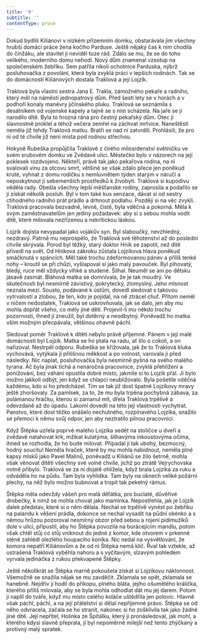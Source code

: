 ```yaml
---
title: '9'
subtitle: ''
contentType: prose
---
```


<section>

Dokud bydlili Kiliánovi v nízkém přízemním domku, obstarávala jim všechny hrubší domácí práce žena kočího Parduse. Ještě nějaký čas k nim chodila do činžáku, ale stavitel ji neviděl tuze rád. Zdálo se mu, že se do toho velikého, moderního domu nehodí. Nový dům znamenal vzestup na společenském žebříku. Sem patřila nikoli ochotnice Parduska, nýbrž posluhovačka z povolání, která byla zvyklá práci v lepších rodinách. Tak se do domácnosti Kiliánových dostala Traklová a její Lojzík.

Traklová byla vlastní sestra Jana E. Trakla, zámožného pekaře a radního, který měl na náměstí jednopatrový dům. Před šesti lety se v horách a v podhoří konaly manévry jičínského pluku. Traklová se seznámila s desátníkem od vojenské kapely a tajně se s ním scházela. Na jaře se jí narodilo dítě. Byla to hrozná rána pro čestný pekařský dům. Otec ji slavnostně proklel a téhož večera zemřel na záchvat mrtvice. Naneštěstí neměla již tehdy Traklová matku. Bratři se nad ní zatvrdili. Prohlásili, že pro ni od té chvíle již není místa pod rodnou střechou.

Hokyně Rubeška propůjčila Traklové z čirého milosrdenství světničku ve svém srubovém domku ve Zvědavé ulici. Městečko bylo v názorech na její poklesek rozdvojeno. Někteří, právě tak jako pekařova rodina, na ni svalovali vinu za otcovu smrt, většině se však zdálo přece jen poněkud kruté, vyhnat z domu rodičku s nemluvnětem týden starým v náručí a neposkytnout jí sebemenších prostředků k živobytí. Traklová si kupodivu věděla rady. Obešla všechny lepší měšťanské rodiny, zaprosila a podařilo se jí získat několik posluh. Byl v tom také kus senzace, dávat si od sestry ctihodného radního prát prádlo a drhnout podlahu. Později si na věc zvykli. Traklová pracovala bezvadně, levně, čistě, byla vděčná a pokorná. Měla k svým zaměstnavatelům jen jediný požadavek: aby si s sebou mohla vodit dítě, které milovala nezřízenou a nekritickou láskou.

Lojzík dojista nevypadal jako vojákův syn. Byl slaboučký, nevzhledný, nezdravý. Patrně mu neprospělo, že Traklová své těhotenství až do poslední chvíle skrývala. Porod byl těžký, starý doktor Hnik se zapotil, než dítě přivedl na svět. Od Hnikova zákroku zůstala Lojzíkova hlava poněkud smáčknutá v spáncích. Měl také trochu zdeformovanou pánev a příliš tenké nohy – kroutil se při chůzi, vyšlapoval si jako malý pavouček. Byl pihovatý, bledý, ruce měl vždycky vlhké a studené. Šilhal. Neuměl se ani po dětsku jásavě zasmát. Bláhová matka se domnívala, že je tak moudrý. Ve skutečnosti byl nesmírně závistivý, pokrytecký, zlomyslný. Jeho mlsnost neznala mezí. Sousto, podávané k ústům, dovedl sledovat s takovou vytrvalostí a zlobou, že ten, kdo je pojídal, na ně ztrácel chuť. Přitom neměl v ničem nedostatek, Traklová se uskrovňovala, jak se dalo, jen aby mu mohla dopřát všeho, co měly jiné děti. Projevil-li mu někdo trochu pozornosti, ihned jí zneužil, byl dotěrný a neodbytný. Poněvadž ho matka vším možným přecpávala, většinou ohavně páchl.

Sledovat poměr Traklové k dítěti nebylo právě příjemné. Pánem v její malé domácnosti byl Lojzík. Matka se ho ptala na radu, ať šlo o cokoli, a on nařizoval. Nestrpěl odporu. Rubeška se křižovala, jak že to Traklová kluka vychovává, vytýkala jí přílišnou měkkost a po volnost, varovala ji před následky. Nic naplat, posluhovačka byla nesmírně pyšná na svého malého tyrana. Ač byla jinak tichá a nenáročná pracovnice, zvyklá přehlížení a ponižování, bez váhání opustila dobré místo, jakmile si to Lojzík přál. Ji bylo možno jakkoli odbýt, jen když se chlapci neubližovalo. Byla pošetile vděčná každému, kdo si ho předcházel. Tím se tak již dost špatné Lojzíkovy mravy ještě zhoršovaly. Za pamlsek, za to, že mu byla trpěna pochybná zábava, za polámanou hračku, kterou si zamanul mít, dřela Traklová trpělivě a odevzdaně až do úpadu. Lakomí dovedli na této její vlastnosti vychytrat. Panstvo, které dost těžko snášelo nechutného, rozpínavého Lojzíka, snažilo se přemoci k němu svůj odpor, jen aby neztratilo pilnou pracovnici.

Když Štěpka uzřela poprvé malého Lojzíka sedět na stoličce u dveří a zvědavě natahovat krk, mžikat kulatýma, šilhavýma inkoustovýma očima, ihned se rozhodla, že ho bude milovat. Připadal jí tak ubohý, bezmocný, hodný soucitu! Neměla hraček, které by mu mohla nabídnout, neměla plné kapsy mlsků jako Pavel Malinů, poněvadž u Kiliánů se žilo šetrně, mohla však věnovat dítěti všechny své volné chvíle, jichž po ztrátě Vejrychovska notně přibylo. Traklová se za ní dojatě ohlížela, když brala Lojzíka za ruku a odváděla ho na půdu. Tam byla vyhlídka. Tam byly na oknech veliké požární plechy, na něž bylo možno bubnovat a tropit tak pekelný rámus.

Štěpka měla odevždy vášeň pro malá děťátka, pro buclaté, důvěřivé drobečky, k nimž se mohla chovat jako maminka. Nepostřehla, jak je Lojzík dalek představ, které si o něm dělala. Nechal se trpělivě vynést po žebříku na palandu k věšení prádla, dokonce se nechal vysadit na půdní okénko a s němou hrůzou pozoroval nesmírný obzor před sebou a rojení pidimužíků dole v ulici, připustil, aby ho Štěpka povozila na burácejícím mandlu, potom však chtěl stůj co stůj vniknout do jedné z komor, kde otvorem v prkenné stěně zahlédl olezlého houpacího koníka. Nic nedal na vysvětlování, že komora nepatří Kiliánovům a že od ní Štěpka nemá klíč. Řval tak vztekle, až ustrašená Traklová vyběhla nahoru a s vyčítavým, slzavým pohledem vyrvala jedináčka z rukou překvapené Štěpky.

Ještě několikrát se Štěpka marně pokoušela získat si Lojzíkovu náklonnost. Všemožně se snažila nějak se mu zavděčit. Zklamala se opět, zklamala se hanebně. Nejdřív jí hodil do příkopu, plného bláta, jejího ošumělého králíčka, kterého příliš milovala, aby se byla mohla odhodlat dát mu jej darem. Potom jí naplil do tváře, když mu místo celého koláče uštědřila jen polovic. Hlavně však páchl, páchl, a na její přátelství si dělal nepříjemné právo. Štěpka se od něho odvracela, začala se ho stranit, nakonec si ho zošklivila tak jako žádné jiné dítě. Její nepřítel, Holinka ze Špitálku, který ji pronásledoval, jak mohl, a kterého kdysi slavně přeprala, jí byl nepoměrně milejší než tento zhýčkaný a protivný malý spratek.

</section>
